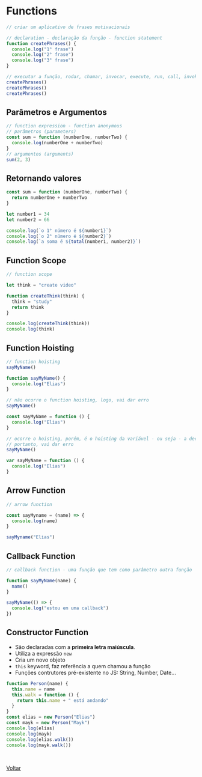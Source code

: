 # Functions

```js
// criar um aplicativo de frases motivacionais

// declaration - declaração da função - function statement
function createPhrases() {
  console.log("1° frase")
  console.log("2° frase")
  console.log("3° frase")
}

// executar a função, rodar, chamar, invocar, execute, run, call, invoke
createPhrases()
createPhrases()
createPhrases()
```

## Parâmetros e Argumentos

```js
// function expression - function anonymous
// parâmetros (parameters)
const sum = function (numberOne, numberTwo) {
  console.log(numberOne + numberTwo)
}
// argumentos (arguments)
sum(2, 3)
```

## Retornando valores

```js
const sum = function (numberOne, numberTwo) {
  return numberOne + numberTwo
}

let number1 = 34
let number2 = 66

console.log(`o 1° número é ${number1}`)
console.log(`o 2° número é ${number2}`)
console.log(`a soma é ${total(number1, number2)}`)
```

## Function Scope

```js
// function scope

let think = "create video"

function createThink(think) {
  think = "study"
  return think
}

console.log(createThink(think))
console.log(think)
```

## Function Hoisting

```js
// function hoisting
sayMyName()

function sayMyName() {
  console.log("Elias")
}
```

```js
// não ocorre o function hoisting, logo, vai dar erro
sayMyName()

const sayMyName = function () {
  console.log("Elias")
}
```

```js
// ocorre o hoisting, porém, é o hoisting da variável - ou seja - a declaração de sayMyName é feita no ínicio mas a atribuição de valores ocorre normalmente
// portanto, vai dar erro
sayMyName()

var sayMyName = function () {
  console.log("Elias")
}
```

## Arrow Function

```js
// arrow function

const sayMyname = (name) => {
  console.log(name)
}

sayMyname("Elias")
```

## Callback Function

```js
// callback function - uma função que tem como parâmetro outra função

function sayMyName(name) {
  name()
}

sayMyName(() => {
  console.log("estou em uma callback")
})
```

## Constructor Function

- São declaradas com a **primeira letra maiúscula**.
- Utiliza a expressão `new`
- Cria um novo objeto
- `this` keyword, faz referência a quem chamou a função
- Funçôes contrutores pré-existente no JS: String, Number, Date...

```js
function Person(name) {
  this.name = name
  this.walk = function () {
    return this.name + " está andando"
  }
}
const elias = new Person("Elias")
const mayk = new Person("Mayk")
console.log(elias)
console.log(mayk)
console.log(elias.walk())
console.log(mayk.walk())
```

<br>

<a href="../README.md">Voltar</a>
